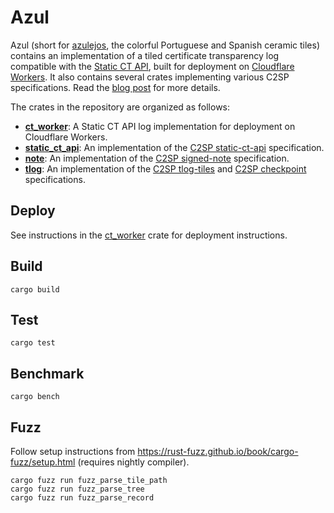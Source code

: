 # Azul

Azul (short for [azulejos](https://en.wikipedia.org/wiki/Azulejo), the colorful Portuguese and Spanish ceramic tiles) contains an implementation of a tiled certificate transparency log compatible with the [Static CT API](https://c2sp.org/static-ct-api), built for deployment on [Cloudflare Workers](https://workers.cloudflare.com). It also contains several crates implementing various C2SP specifications. Read the [blog post](https://blog.cloudflare.com/static-ct) for more details.

The crates in the repository are organized as follows:

* **[ct_worker](crates/ct_worker)**: A Static CT API log implementation for deployment on Cloudflare Workers.
* **[static_ct_api](crates/static_ct_api)**: An implementation of the [C2SP static-ct-api](https://c2sp.org/static-ct-api) specification.
* **[note](crates/note)**: An implementation of the [C2SP signed-note](https://c2sp.org/signed-note) specification.
* **[tlog](crates/tlog)**: An implementation of the [C2SP tlog-tiles](https://c2sp.org/tlog-tiles) and [C2SP checkpoint](https://c2sp.org/tlog-checkpoint) specifications.

## Deploy

See instructions in the [ct\_worker](crates/ct_worker/README.md) crate for deployment instructions.

## Build

    cargo build

## Test

    cargo test

## Benchmark

    cargo bench

## Fuzz

Follow setup instructions from <https://rust-fuzz.github.io/book/cargo-fuzz/setup.html> (requires nightly compiler).

    cargo fuzz run fuzz_parse_tile_path
    cargo fuzz run fuzz_parse_tree
    cargo fuzz run fuzz_parse_record

